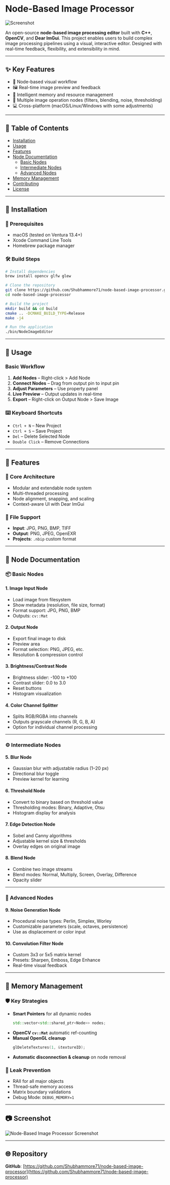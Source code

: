 
# Node-Based Image Processor

![Screenshot](screenshot1.png)

An open-source **node-based image processing editor** built with **C++**, **OpenCV**, and **Dear ImGui**. This project enables users to build complex image processing pipelines using a visual, interactive editor. Designed with real-time feedback, flexibility, and extensibility in mind.

---

## ✨ Key Features

- 🧩 Node-based visual workflow
- 🖼️ Real-time image preview and feedback
- 🧠 Intelligent memory and resource management
- 🔧 Multiple image operation nodes (filters, blending, noise, thresholding)
- 💻 Cross-platform (macOS/Linux/Windows with some adjustments)

---

## 📁 Table of Contents

- [Installation](#installation)
- [Usage](#usage)
- [Features](#features)
- [Node Documentation](#node-documentation)
  - [Basic Nodes](#basic-nodes)
  - [Intermediate Nodes](#intermediate-nodes)
  - [Advanced Nodes](#advanced-nodes)
- [Memory Management](#memory-management)
- [Contributing](#contributing)
- [License](#license)

---

## 🔧 Installation

### 🧱 Prerequisites

- macOS (tested on Ventura 13.4+)
- Xcode Command Line Tools
- Homebrew package manager

### 🛠️ Build Steps

```bash
# Install dependencies
brew install opencv glfw glew

# Clone the repository
git clone https://github.com/Shubhammore71/node-based-image-processor.git
cd node-based-image-processor

# Build the project
mkdir build && cd build
cmake .. -DCMAKE_BUILD_TYPE=Release
make -j4

# Run the application
./bin/NodeImageEditor
```

---

## 🚀 Usage

### Basic Workflow

1. **Add Nodes** – Right-click > Add Node
2. **Connect Nodes** – Drag from output pin to input pin
3. **Adjust Parameters** – Use property panel
4. **Live Preview** – Output updates in real-time
5. **Export** – Right-click on Output Node > Save Image

### ⌨️ Keyboard Shortcuts

- `Ctrl + N` – New Project
- `Ctrl + S` – Save Project
- `Del` – Delete Selected Node
- `Double Click` – Remove Connections

---

## 🌟 Features

### 🧠 Core Architecture

- Modular and extendable node system
- Multi-threaded processing
- Node alignment, snapping, and scaling
- Context-aware UI with Dear ImGui

### 📁 File Support

- **Input**: JPG, PNG, BMP, TIFF
- **Output**: PNG, JPEG, OpenEXR
- **Projects**: `.nbip` custom format

---

## 🧱 Node Documentation

### 📦 Basic Nodes

#### 1. **Image Input Node**
- Load image from filesystem
- Show metadata (resolution, file size, format)
- Format support: JPG, PNG, BMP
- Outputs: `cv::Mat`

#### 2. **Output Node**
- Export final image to disk
- Preview area
- Format selection: PNG, JPEG, etc.
- Resolution & compression control

#### 3. **Brightness/Contrast Node**
- Brightness slider: -100 to +100
- Contrast slider: 0.0 to 3.0
- Reset buttons
- Histogram visualization

#### 4. **Color Channel Splitter**
- Splits RGB/RGBA into channels
- Outputs grayscale channels (R, G, B, A)
- Option for individual channel processing

---

### ⚙️ Intermediate Nodes

#### 5. **Blur Node**
- Gaussian blur with adjustable radius (1–20 px)
- Directional blur toggle
- Preview kernel for learning

#### 6. **Threshold Node**
- Convert to binary based on threshold value
- Thresholding modes: Binary, Adaptive, Otsu
- Histogram display for analysis

#### 7. **Edge Detection Node**
- Sobel and Canny algorithms
- Adjustable kernel size & thresholds
- Overlay edges on original image

#### 8. **Blend Node**
- Combine two image streams
- Blend modes: Normal, Multiply, Screen, Overlay, Difference
- Opacity slider

---

### 🧪 Advanced Nodes

#### 9. **Noise Generation Node**
- Procedural noise types: Perlin, Simplex, Worley
- Customizable parameters (scale, octaves, persistence)
- Use as displacement or color input

#### 10. **Convolution Filter Node**
- Custom 3x3 or 5x5 matrix kernel
- Presets: Sharpen, Emboss, Edge Enhance
- Real-time visual feedback

---

## 🧠 Memory Management

### 🛡️ Key Strategies

- **Smart Pointers** for all dynamic nodes
  ```cpp
  std::vector<std::shared_ptr<Node>> nodes;
  ```
- **OpenCV `cv::Mat`** automatic ref-counting
- **Manual OpenGL cleanup**
  ```cpp
  glDeleteTextures(1, &textureID);
  ```
- **Automatic disconnection & cleanup** on node removal

### 🧪 Leak Prevention

- RAII for all major objects
- Thread-safe memory access
- Matrix boundary validations
- Debug Mode: `DEBUG_MEMORY=1`

---


## 📷 Screenshot

![Node-Based Image Processor Screenshot](screenshot2.png)

---

## 🌐 Repository

**GitHub**: [https://github.com/Shubhammore71/node-based-image-processor](https://github.com/Shubhammore71/node-based-image-processor)
```


